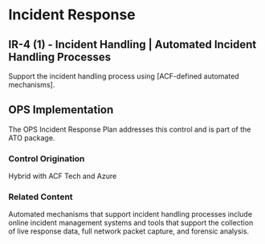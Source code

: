 # Incident Response
## IR-4 (1) - Incident Handling | Automated Incident Handling Processes

Support the incident handling process using [ACF-defined automated mechanisms].

## OPS Implementation

The OPS Incident Response Plan addresses this control and is part of the ATO package.

### Control Origination

Hybrid with ACF Tech  and Azure

### Related Content

Automated mechanisms that support incident handling processes include online incident management systems and tools that support the collection of live response data, full network packet capture, and forensic analysis.
